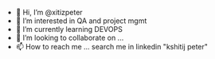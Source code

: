 - 👋 Hi, I’m @xitizpeter
- 👀 I’m interested in QA and project mgmt
- 🌱 I’m currently learning DEVOPS
- 💞️ I’m looking to collaborate on ...
- 📫 How to reach me ... search me in linkedin "kshitij peter"

<!---
xitizpeter/xitizpeter is a ✨ special ✨ repository because its `README.md` (this file) appears on your GitHub profile.
You can click the Preview link to take a look at your changes.
--->

